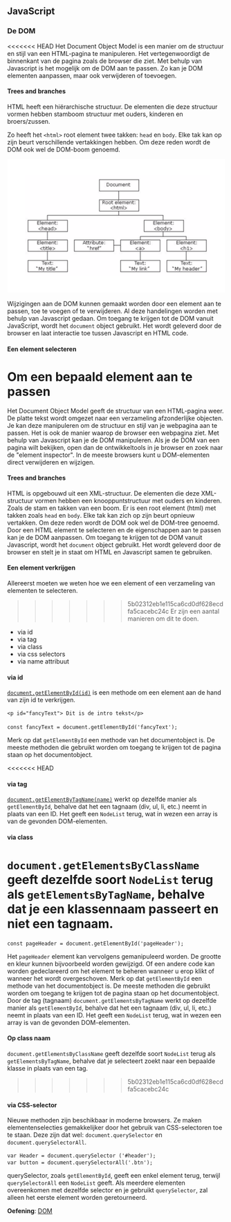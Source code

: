 ## JavaScript

### De DOM
<<<<<<< HEAD
Het Document Object Model is een manier om de structuur en stijl van een HTML-pagina te manipuleren. Het vertegenwoordigt de binnenkant van de pagina zoals de browser die ziet. 
Met behulp van Javascript is het mogelijk om de DOM aan te passen. Zo kan je DOM elementen aanpassen, maar ook verwijderen of toevoegen.

#### Trees and branches
HTML heeft een hiërarchische structuur. 
De elementen die deze structuur vormen hebben stamboom structuur met ouders, kinderen en broers/zussen. 

Zo heeft het `<html>` root element twee takken:
`head` en `body`. Elke tak kan op zijn beurt verschillende vertakkingen hebben. Om deze reden wordt de DOM ook wel de DOM-boom genoemd.

![dom tree](DOM.png)

Wijzigingen aan de DOM kunnen gemaakt worden door een element aan te passen, toe te voegen of te verwijderen. Al deze handelingen worden met behulp van Javascript gedaan. Om toegang te krijgen tot de DOM vanuit JavaScript, wordt het `document` object gebruikt. 
Het wordt geleverd door de browser en laat interactie toe tussen Javascript en HTML code.

#### Een element selecteren
Om een bepaald element aan te passen 
=======
Het Document Object Model geeft de structuur van een HTML-pagina weer. De platte tekst wordt omgezet naar een verzameling afzonderlijke objecten. Je kan deze manipuleren om de structuur en stijl van je webpagina aan te passen.
Het is ook de manier waarop de browser een webpagina ziet. Met behulp van Javascript kan je de DOM manipuleren.
Als je de DOM van een pagina wilt bekijken, open dan de ontwikkeltools in je browser en zoek naar de "element inspector". In de meeste browsers kunt u DOM-elementen direct verwijderen en wijzigen.

#### Trees and branches
HTML is opgebouwd uit een XML-structuur. 
De elementen die deze XML-structuur vormen hebben een knooppuntstructuur met ouders en kinderen. Zoals de stam en takken van een boom. Er is een root element (html) met takken zoals `head` en `body`. Elke tak kan zich op zijn beurt opnieuw vertakken.
Om deze reden wordt de DOM ook wel de DOM-tree genoemd.
Door een HTML element te selecteren en de eigenschappen aan te passen kan je de DOM aanpassen.
Om toegang te krijgen tot de DOM vanuit Javascript, wordt het `document` object gebruikt. 
Het wordt geleverd door de browser en stelt je in staat om HTML en Javascript samen te gebruiken.

#### Een element verkrijgen
Allereerst moeten we weten hoe we een element of een verzameling van elementen te selecteren. 
>>>>>>> 5b02312eb1e115ca6cd0df628ecdfa5cacebc24c
Er zijn een aantal manieren om dit te doen.

- via id
- via tag
- via class
- via css selectors
- via name attribuut

#### via id
[`document.getElementById(id)`](https://developer.mozilla.org/en-US/docs/Web/API/Document/getElementById) is een methode om een element aan de hand van zijn id te verkrijgen.

```
<p id="fancyText"> Dit is de intro tekst</p>

const fancyText = document.getElementById('fancyText'); 
```
Merk op dat `getElementById` een methode van het documentobject is. De meeste methoden die gebruikt worden om toegang te krijgen tot de pagina staan op het documentobject.

<<<<<<< HEAD
#### via tag

[`document.getElementByTagName(name)`](https://developer.mozilla.org/en-US/docs/Web/API/Document/getElementsByTagName) werkt op dezelfde manier als `getElementById`, behalve dat het een tagnaam (div, ul, li, etc.) neemt in plaats van een ID. Het geeft een `NodeList` terug, wat in wezen een array is van de gevonden DOM-elementen.

#### via class
`document.getElementsByClassName` geeft dezelfde soort `NodeList` terug als `getElementsByTagName`, behalve dat je een klassennaam passeert en niet een tagnaam.
=======
`const pageHeader = document.getElementById('pageHeader');`

Het `pageHeader` element kan vervolgens gemanipuleerd worden. 
De grootte en kleur kunnen bijvoorbeeld worden gewijzigd. 
Of een andere code kan worden gedeclareerd om het element te beheren wanneer u erop klikt of wanneer het wordt overgeschoven.
Merk op dat `getElementById` een methode van het documentobject is. 
De meeste methoden die gebruikt worden om toegang te krijgen tot de pagina staan op het documentobject.
Door de tag (tagnaam)
`document.getElementsByTagName` werkt op dezelfde manier als `getElementById`, behalve dat het een tagnaam (div, ul, li, etc.) neemt in plaats van een ID. Het geeft een `NodeList` terug, wat in wezen een array is van de gevonden DOM-elementen.

#### Op class naam
`document.getElementsByClassName` geeft dezelfde soort `NodeList` terug als `getElementsByTagName`, behalve dat je selecteert zoekt naar een bepaalde klasse in plaats van een tag.
>>>>>>> 5b02312eb1e115ca6cd0df628ecdfa5cacebc24c

#### via CSS-selector
Nieuwe methoden zijn beschikbaar in moderne browsers. 
Ze maken elementenselecties gemakkelijker door het gebruik van CSS-selectoren toe te staan. 
Deze zijn dat wel: `document.querySelector` en `document.querySelectorAll`.
```
var Header = document.querySelector ('#header');
var button = document.querySelectorAll('.btn');
```
querySelector, zoals `getElementById`, geeft een enkel element terug, terwijl `querySelectorAll` een `NodeList` geeft. 
Als meerdere elementen overeenkomen met dezelfde selector en je gebruikt `querySelector`, zal alleen het eerste element worden geretourneerd.


**Oefening**: [DOM](./exercise.md)
